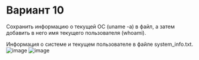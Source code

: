 # Вариант 10
Сохранить информацию о текущей ОС (uname -a) в файл, а затем добавить в него имя текущего пользователя (whoami).

Информация о системе и текущем пользователе в файле system_info.txt.
![image](https://github.com/user-attachments/assets/4fe6837e-5d43-4ecd-b971-c6a4bee9e028)
![image](https://github.com/user-attachments/assets/7df35c71-d345-4cf3-a630-0bd92c471a72)

